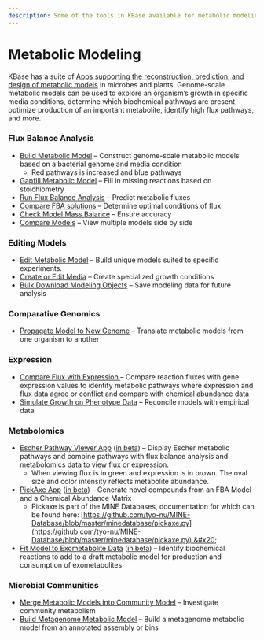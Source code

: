 ```yaml
---
description: Some of the tools in KBase available for metabolic modeling
---
```


# Metabolic Modeling

KBase has a suite of [Apps supporting the reconstruction, prediction, and design of metabolic models](https://kbase.us/applist/#Metabolic%20Modeling) in microbes and plants. Genome-scale metabolic models can be used to explore an organism’s growth in specific media conditions, determine which biochemical pathways are present, optimize production of an important metabolite, identify high flux pathways, and more.

### **Flux Balance Analysis**

* [Build Metabolic Model](https://kbase.us/applist/apps/fba\_tools/build\_metabolic\_model/release) – Construct genome-scale metabolic models based on a bacterial genome and media condition&#x20;
  * Red pathways is increased and blue pathways&#x20;
* [Gapfill Metabolic Model](https://kbase.us/applist/apps/fba\_tools/gapfill\_metabolic\_model/release) – Fill in missing reactions based on stoichiometry
* [Run Flux Balance Analysis](https://kbase.us/applist/apps/fba\_tools/run\_flux\_balance\_analysis/release) – Predict metabolic fluxes
* [Compare FBA solutions](https://kbase.us/applist/apps/fba\_tools/compare\_fba\_solutions/release) – Determine optimal conditions of flux&#x20;
* [Check Model Mass Balance](https://kbase.us/applist/apps/fba\_tools/check\_model\_mass\_balance/release) – Ensure accuracy&#x20;
* [Compare Models](https://kbase.us/applist/apps/fba\_tools/compare\_models/release) – View multiple models side by side

### Editing Models

* [Edit Metabolic Model](https://kbase.us/applist/apps/fba\_tools/edit\_metabolic\_model/release) – Build unique models suited to specific experiments.&#x20;
* [Create or Edit Media](https://kbase.us/applist/apps/fba\_tools/edit\_media/release) – Create specialized growth conditions
* [Bulk Download Modeling Objects](https://kbase.us/applist/apps/fba\_tools/bulk\_download\_modeling\_objects/release) – Save modeling data for future analysis&#x20;

### Comparative Genomics

* [Propagate Model to New Genome](https://kbase.us/applist/apps/fba\_tools/propagate\_model\_to\_new\_genome/release) – Translate metabolic models from one organism to another

### Expression

* [Compare Flux with Expression ](https://kbase.us/applist/apps/fba\_tools/compare\_flux\_with\_expression/release)– Compare reaction fluxes with gene expression values to identify metabolic pathways where expression and flux data agree or conflict and compare with chemical abundance data
* [Simulate Growth on Phenotype Data](https://kbase.us/applist/apps/fba\_tools/simulate\_growth\_on\_phenotype\_data/release) – Reconcile models with empirical data

### **Metabolomics**

* [Escher Pathway Viewer App](https://narrative.kbase.us/#catalog/apps/kb\_escher/run\_kb\_pathway\_view/beta) ([in beta](../beta.md)) – Display Escher metabolic pathways and combine pathways with flux balance analysis and metabolomics data to view flux or expression.&#x20;
  * When viewing flux is in green and expression is in brown. The oval size and color intensity reflects metabolite abundance.&#x20;
* [PickAxe App](https://narrative.kbase.us/#catalog/apps/kb\_pickaxe/pickaxe/beta) ([in beta](../beta.md)) – Generate novel compounds from an FBA Model and a Chemical Abundance Matrix&#x20;
  * Pickaxe is part of the MINE Databases, documentation for which can be found here: [https://github.com/tyo-nu/MINE-Database/blob/master/minedatabase/pickaxe.py](https://github.com/tyo-nu/MINE-Database/blob/master/minedatabase/pickaxe.py).&#x20;
* [Fit Model to Exometabolite Data](https://narrative.kbase.us/#catalog/apps/fba\_tools/fit\_exometabolite\_data/beta) ([in beta](../beta.md)) – Identify biochemical reactions to add to a draft metabolic model for production and consumption of exometabolites&#x20;

### **Microbial Communities**

* [Merge Metabolic Models into Community Model](https://kbase.us/applist/apps/fba\_tools/merge\_metabolic\_models\_into\_community\_model/release) – Investigate community metabolism&#x20;
* [Build Metagenome Metabolic Model](https://kbase.us/applist/apps/fba\_tools/build\_metagenome\_model/release) – Build a metagenome metabolic model from an annotated assembly or bins
